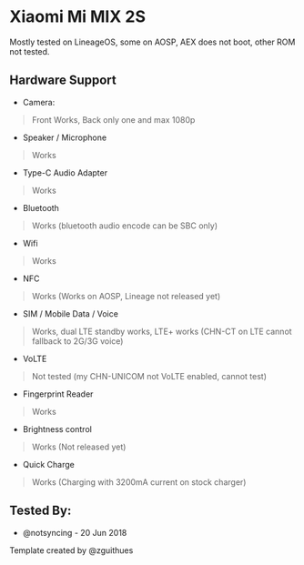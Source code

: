 # Xiaomi Mi MIX 2S

Mostly tested on LineageOS, some on AOSP, AEX does not boot, other ROM not tested.

## Hardware Support

* Camera:
> Front Works, Back only one and max 1080p

* Speaker / Microphone
> Works

* Type-C Audio Adapter
> Works

* Bluetooth
> Works (bluetooth audio encode can be SBC only)

* Wifi
> Works

* NFC
> Works (Works on AOSP, Lineage not released yet)

* SIM / Mobile Data / Voice
> Works, dual LTE standby works, LTE+ works (CHN-CT on LTE cannot fallback to 2G/3G voice)

* VoLTE
> Not tested (my CHN-UNICOM not VoLTE enabled, cannot test)

* Fingerprint Reader
> Works

* Brightness control
> Works (Not released yet)

* Quick Charge
> Works (Charging with 3200mA current on stock charger)

## Tested By:
* @notsyncing - 20 Jun 2018

Template created by @zguithues


